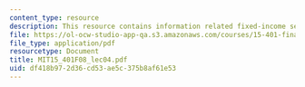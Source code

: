 ```yaml
---
content_type: resource
description: This resource contains information related fixed-income securities.
file: https://ol-ocw-studio-app-qa.s3.amazonaws.com/courses/15-401-finance-theory-i-fall-2008/df418b972d36cd53ae5c375b8af61e53_MIT15_401F08_lec04.pdf
file_type: application/pdf
resourcetype: Document
title: MIT15_401F08_lec04.pdf
uid: df418b97-2d36-cd53-ae5c-375b8af61e53
---
```

